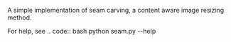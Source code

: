 A simple implementation of seam carving, a content aware image resizing method.

For help, see 
.. code:: bash
    python seam.py --help

